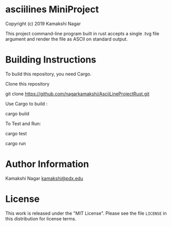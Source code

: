 # asciilines MiniProject
Copyright (c) 2019 Kamakshi Nagar

This project command-line program built in rust accepts a single .tvg file argument and render the file as ASCII on standard output.

# Building Instructions
To build this repository, you need Cargo.

Clone this repository

git clone https://github.com/nagarkamakshi/AsciiLineProjectRust.git

Use Cargo to build :

cargo build

To Test and Run:

cargo test

cargo run

# Author Information

Kamakshi Nagar 
kamakshi@pdx.edu

# License

This work is released under the "MIT License". Please see
the file `LICENSE` in this distribution for license terms. 
